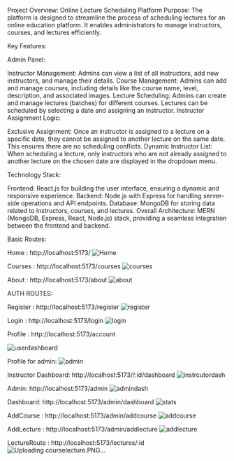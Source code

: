 Project Overview: Online Lecture Scheduling Platform
Purpose:
The platform is designed to streamline the process of scheduling lectures for an online education platform. It enables administrators to manage instructors, courses, and lectures efficiently.

Key Features:

Admin Panel:

Instructor Management: Admins can view a list of all instructors, add new instructors, and manage their details.
Course Management: Admins can add and manage courses, including details like the course name, level, description, and associated images.
Lecture Scheduling: Admins can create and manage lectures (batches) for different courses. Lectures can be scheduled by selecting a date and assigning an instructor.
Instructor Assignment Logic:

Exclusive Assignment: Once an instructor is assigned to a lecture on a specific date, they cannot be assigned to another lecture on the same date. This ensures there are no scheduling conflicts.
Dynamic Instructor List: When scheduling a lecture, only instructors who are not already assigned to another lecture on the chosen date are displayed in the dropdown menu.

Technology Stack:

Frontend: React.js for building the user interface, ensuring a dynamic and responsive experience.
Backend: Node.js with Express for handling server-side operations and API endpoints.
Database: MongoDB for storing data related to instructors, courses, and lectures.
Overall Architecture: MERN (MongoDB, Express, React, Node.js) stack, providing a seamless integration between the frontend and backend.

Basic Routes:

Home : http://localhost:5173/
![Home](https://github.com/user-attachments/assets/e8b7ae1c-9443-4820-b33e-7d6485aa653b)

Courses : http://localhost:5173/courses
![courses](https://github.com/user-attachments/assets/1ad7b61a-d087-45f2-a638-8b2f3ec631cb)

About : http://localhost:5173/about
![about](https://github.com/user-attachments/assets/bce44ef4-6f0c-4d05-8be5-373745618e7d)


AUTH ROUTES:

Register : http://localhost:5173/register
![register](https://github.com/user-attachments/assets/fd00b504-6dc1-4f7e-af5d-49f16d228109)

Login : http://localhost:5173/login
![login](https://github.com/user-attachments/assets/220461f2-70d8-42d7-92b6-39eb8052ac60)

Profile : http://localhost:5173/account

![userdashboard](https://github.com/user-attachments/assets/bf18fb37-bb0a-4014-ac1b-5bbff926c531)

Profile for admin:
![admin](https://github.com/user-attachments/assets/e6cc8eec-50a7-43f8-b84a-30888cb415d3)


Instructor Dashboard: http://localhost:5173//:id/dashboard
![instrcutordash](https://github.com/user-attachments/assets/9eaf9d86-fd08-471c-8bfc-c63ad8a3395a)

Admin: http://localhost:5173/admin
![admindash](https://github.com/user-attachments/assets/49f28539-5209-4673-8cfe-8ab05a4802a4)

Dashboard: http://localhost:5173/admin/dashboard
![stats](https://github.com/user-attachments/assets/03b96315-b3e3-4186-9a93-e93f0827bb41)

AddCourse : http://localhost:5173/admin/addcourse
![addcourse](https://github.com/user-attachments/assets/e80f472f-ba34-4998-a96f-96446a44c589)

AddLecture : http://localhost:5173/admin/addlecture
![addlecture](https://github.com/user-attachments/assets/1f40ed41-013b-4c1f-93f1-6c9a8a3b52c8)


LectureRoute : http://localhost:5173/lectures/:id
![Uploading courselecture.PNG…]()

